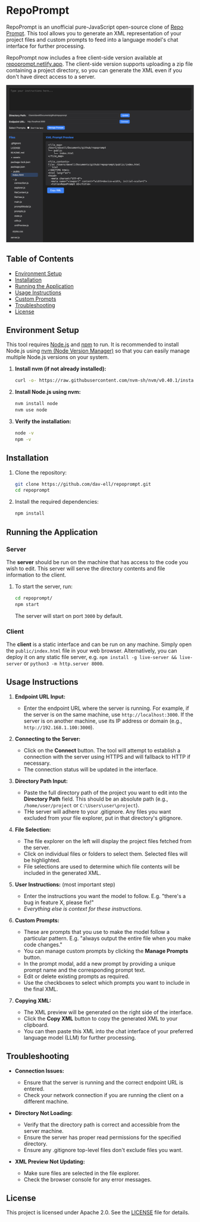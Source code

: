 # RepoPrompt

RepoPrompt is an unofficial pure-JavaScript open-source clone of [Repo Prompt](https://repoprompt.com/). This tool allows you to generate an XML representation of your project files and custom prompts to feed into a language model's chat interface for further processing.

RepoPrompt now includes a free client-side version available at [repoprompt.netlify.app](https://repoprompt.netlify.app/). The client-side version supports uploading a zip file containing a project directory, so you can generate the XML even if you don't have direct access to a server.

![UI PNG](assets/ui.png)

## Table of Contents

- [Environment Setup](#environment-setup)
- [Installation](#installation)
- [Running the Application](#running-the-application)
- [Usage Instructions](#usage-instructions)
- [Custom Prompts](#custom-prompts)
- [Troubleshooting](#troubleshooting)
- [License](#license)

## Environment Setup

This tool requires [Node.js](https://nodejs.org/) and [npm](https://www.npmjs.com/) to run. It is recommended to install Node.js using [nvm (Node Version Manager)](https://github.com/nvm-sh/nvm) so that you can easily manage multiple Node.js versions on your system.

1. **Install nvm (if not already installed):**

   ```bash
   curl -o- https://raw.githubusercontent.com/nvm-sh/nvm/v0.40.1/install.sh | bash
   ```

2. **Install Node.js using nvm:**

   ```bash
   nvm install node
   nvm use node
   ```

3. **Verify the installation:**

   ```bash
   node -v
   npm -v
   ```

## Installation

1. Clone the repository:

   ```bash
   git clone https://github.com/dav-ell/repoprompt.git
   cd repoprompt
   ```

2. Install the required dependencies:

   ```bash
   npm install
   ```

## Running the Application

### Server

The **server** should be run on the machine that has access to the code you wish to edit. This server will serve the directory contents and file information to the client.

1. To start the server, run:

   ```bash
   cd repoprompt/
   npm start
   ```

   The server will start on port `3000` by default.

### Client

The **client** is a static interface and can be run on any machine. Simply open the `public/index.html` file in your web browser. Alternatively, you can deploy it on any static file server, e.g. `npm install -g live-server && live-server` or `python3 -m http.server 8000`.

## Usage Instructions


1. **Endpoint URL Input:**

   - Enter the endpoint URL where the server is running. For example, if the server is on the same machine, use `http://localhost:3000`. If the server is on another machine, use its IP address or domain (e.g., `http://192.168.1.100:3000`).

2. **Connecting to the Server:**

   - Click on the **Connect** button. The tool will attempt to establish a connection with the server using HTTPS and will fallback to HTTP if necessary.
   - The connection status will be updated in the interface.

3. **Directory Path Input:**

   - Paste the full directory path of the project you want to edit into the **Directory Path** field. This should be an absolute path (e.g., `/home/user/project` or `C:\Users\user\project`).
   - THe server will adhere to your .gitignore. Any files you want excluded from your file explorer, put in that directory's gitignore.

4. **File Selection:**

   - The file explorer on the left will display the project files fetched from the server.
   - Click on individual files or folders to select them. Selected files will be highlighted.
   - File selections are used to determine which file contents will be included in the generated XML.

5. **User Instructions:** (most important step)

   - Enter the instructions you want the model to follow. E.g. "there's a bug in feature X, please fix!" 
   - _Everything else is context for these instructions._

6. **Custom Prompts:**

   - These are prompts that you use to make the model follow a particular pattern. E.g. "always output the entire file when you make code changes."
   - You can manage custom prompts by clicking the **Manage Prompts** button.
   - In the prompt modal, add a new prompt by providing a unique prompt name and the corresponding prompt text.
   - Edit or delete existing prompts as required.
   - Use the checkboxes to select which prompts you want to include in the final XML.

7. **Copying XML:**

   - The XML preview will be generated on the right side of the interface.
   - Click the **Copy XML** button to copy the generated XML to your clipboard.
   - You can then paste this XML into the chat interface of your preferred language model (LLM) for further processing.

## Troubleshooting

- **Connection Issues:**
  - Ensure that the server is running and the correct endpoint URL is entered.
  - Check your network connection if you are running the client on a different machine.

- **Directory Not Loading:**
  - Verify that the directory path is correct and accessible from the server machine.
  - Ensure the server has proper read permissions for the specified directory.
  - Ensure any .gitignore top-level files don't exclude files you want.

- **XML Preview Not Updating:**
  - Make sure files are selected in the file explorer.
  - Check the browser console for any error messages.

## License

This project is licensed under Apache 2.0. See the [LICENSE](LICENSE) file for details.
